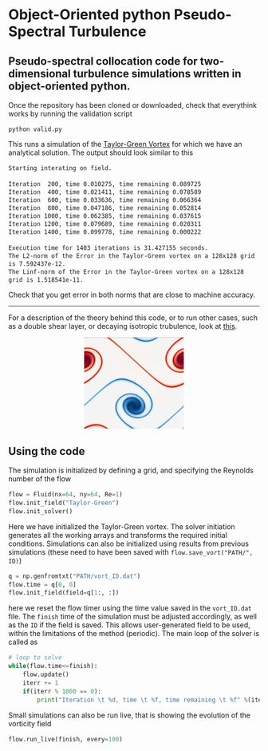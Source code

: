 # Object-Oriented python Pseudo-Spectral Turbulence

## Pseudo-spectral collocation code for two-dimensional turbulence simulations written in object-oriented python.

Once the repository has been cloned or downloaded, check that everythink works by running the validation script
```
python valid.py
```
This runs a simulation of the [Taylor-Green Vortex](https://en.wikipedia.org/wiki/Taylor%E2%80%93Green_vortex) for which we have an analytical solution. The output should look similar to this
```
Starting interating on field.

Iteration  200, time 0.010275, time remaining 0.089725
Iteration  400, time 0.021411, time remaining 0.078589
Iteration  600, time 0.033636, time remaining 0.066364
Iteration  800, time 0.047186, time remaining 0.052814
Iteration 1000, time 0.062385, time remaining 0.037615
Iteration 1200, time 0.079689, time remaining 0.020311
Iteration 1400, time 0.099778, time remaining 0.000222

Execution time for 1403 iterations is 31.427155 seconds.
The L2-norm of the Error in the Taylor-Green vortex on a 128x128 grid is 7.592437e-12.
The Linf-norm of the Error in the Taylor-Green vortex on a 128x128 grid is 1.518541e-11.
```
Check that you get error in both norms that are close to machine accuracy.

---

For a description of the theory behind this code, or to run other cases, such as a double shear layer, or decaying isotropic trubulence, look at [this]().

<p align="center">
    <img src="shearlayer.png" width="200"> 
</p>

## Using the code

The simulation is initialized by defining a grid, and specifying the Reynolds number of the flow
```python
flow = Fluid(nx=64, ny=64, Re=1)
flow.init_field("Taylor-Green")
flow.init_solver()
```
Here we have initialized the Taylor-Green vortex. The solver initiation generates all the working arrays and transforms the required initial conditions. Simulations can also be initialized using results from previous simulations (these need to have been saved with  `flow.save_vort("PATH/", ID)`)
```python
q = np.genfromtxt("PATH/vort_ID.dat")
flow.time = q[0, 0]
flow.init_field(field=q[1:, :])
```
here we reset the flow timer using the time value saved in the `vort_ID.dat` file. The `finish` time of the simulation must be adjusted accordingly, as well as the `ID` if the field is saved. This allows user-generated field to be used, within the limitations of the method (periodic). The main loop of the solver is called as
```python
# loop to solve
while(flow.time<=finish):
    flow.update()
    iterr += 1
    if(iterr % 1000 == 0):
        print("Iteration \t %d, time \t %f, time remaining \t %f" %(iterr, flow.time, finish-flow.time))
```
Small simulations can also be run live, that is showing the evolution of the vorticity field
```python
flow.run_live(finish, every=100)
```
